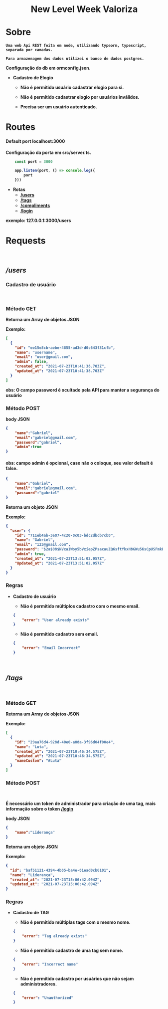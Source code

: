 <h1 align='center'><strong>New Level Week Valoriza</h1>

# Sobre
    Uma web Api REST feita em node, utilizando typeorm, typescript, separada por camadas.

    Para armazenagem dos dados utilizei o banco de dados postgres. 
 Configuração do db em **ormconfig.json**.





* **Cadastro de Elogio**

    * Não é permitido usuário cadastrar elogio para si.

    * Não é permitido cadastrar elogio por usuários inválidos.

    * Precisa ser um usuário autenticado.


# Routes

#### Default port **localhost:3000**

Configuração da porta em **src/server.ts**.

```ts 
    const port = 3000 

    app.listen(port, () => console.log({
        port
    }))
```


- Rotas
    - [/users](#users)
    - [/tags](#tags)
    - [/compliments](#compliments)
    - [/login](#login) 

exemplo: **127.0.0.1:3000/users**

# **Requests**
<br>

## _/users_
### **Cadastro de usuário** 
<br>

### **Método GET**

**Retorna** um Array de objetos JSON

Exemplo:
```json
[
  {
    "id": "ee15e8cb-aebe-4855-ad3d-d0c643f31cfb",
    "name": "username",
    "email": "user@gmail.com",
    "admin": false,
    "created_at": "2021-07-23T10:41:38.703Z",
    "updated_at": "2021-07-23T10:41:38.703Z"
  }
]
```
**obs:** O campo password é ocultado pela API para manter a segurança do usuário


### **Método POST**

**body JSON**

```json
{
	"name":"Gabriel",
	"email":"gabriel@gmail.com",
	"password":"gabriel",
	"admin":true 
}
```
#### **obs**: campo **admin** é opcional, caso não o coloque, seu valor default é false.

```json
{
	"name":"Gabriel",
	"email":"gabriel@gmail.com",
	"password":"gabriel" 
}
```

**Retorna** um objeto JSON

Exemplo:
```json
{
  "user": {
    "id": "711eb4ab-3e87-4c20-8c03-bdc2dbcb7cb8",
    "name": "Gabriel",
    "email": "123@gmail.com",
    "password": "$2a$08$NVxa1Woy5bVxiepZPsaxauZQ6sftYkxH8GWu5KsCpUSFmkR9tjVjm",
    "admin": true,
    "created_at": "2021-07-23T13:51:02.057Z",
    "Updated_at": "2021-07-23T13:51:02.057Z"
  }
}
```

### **Regras**

* **Cadastro de usuário**

    * Não é permitido múltiplos cadastro com o mesmo email.

    ```json
    {
        "error": "User already exists"
    }
    ```

    * Não é permitido cadastro sem email.

    ```json
    {
        "error": "Email Incorrect"
    }   
    ```
<br>

## _/tags_

<br>

### **Método GET**

**Retorna** um Array de objetos JSON

Exemplo:
```json
[
  {
    "id": "29aa76d4-928d-40e0-a88a-3f96d04f00e4",
    "name": "Luta",
    "created_at": "2021-07-23T10:46:34.575Z",
    "updated_at": "2021-07-23T10:46:34.575Z",
    "nameCustom": "#Luta"
  }
]
```


### **Método POST**
<br>

É necessário um token de administrador para criação de uma tag, mais informação sobre o token [/login](#tags)

**body JSON**

```json
{
	"name":"Liderança"
}
```

**Retorna** um objeto JSON

Exemplo:
```json
{
  "id": "baf51121-4394-4b85-ba4e-81ead0cb6101",
  "name": "Liderança",
  "created_at": "2021-07-23T15:06:42.094Z",
  "updated_at": "2021-07-23T15:06:42.094Z"
}
```

### **Regras**

* **Cadastro de TAG**

    * Não é permitido múltiplas tags com o mesmo nome.

    ```json
    {
        "error": "Tag already exists"
    }
    ```

    * Não é permitido cadastro de uma tag sem nome.

    ```json
    {
        "error": "Incorrect name"
    }
    ```

    * Não é permitido cadastro por usuários que não sejam administradores.

    ```json
    {
        "error": "Unauthorized"
    }
    ```
<br>







